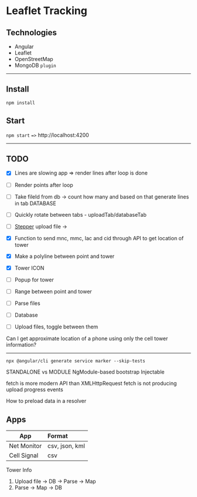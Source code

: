 # Leaflet Tracking

## Technologies

- Angular
- Leaflet
- OpenStreetMap
- MongoDB `plugin`

---

## Install

`npm install` <br>

## Start

`npm start` `=>` http://localhost:4200 <br>
-- -

## TODO
- [x] Lines are slowing app => render lines after loop is done
- [ ] Render points after loop
- [ ] Take fileId from db -> count how many and based on that generate lines in tab DATABASE
-  [ ] Quickly rotate between tabs - uploadTab/databaseTab

- [ ] [Stepper](https://material.angular.io/components/stepper/overview#stepper-vertical) upload file -> 

- [x] Function to send mnc, mmc, lac and cid through API to get location of tower
- [x] Make a polyline between point and tower
- [x] Tower ICON
- [ ] Popup for tower
- [ ] Range between point and tower
- [ ] Parse files
- [ ] Database

- [ ] Upload files, toggle between them

Can I get approximate location of a phone using only the cell tower information?

---

```angular2html
npx @angular/cli generate service marker --skip-tests
```

STANDALONE vs MODULE
NgModule-based bootstrap
Injectable

fetch is more modern API than XMLHttpRequest
fetch is not producing upload progress events

How to preload data in a resolver

## Apps

| App         | Format         |
|-------------|:---------------| 
| Net Monitor | csv, json, kml |
| Cell Signal | csv            |  

Tower Info

1. Upload file -> DB -> Parse -> Map
2. Parse -> Map -> DB


